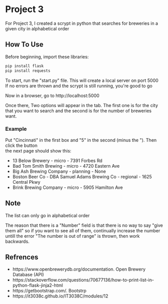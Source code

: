 # Project 3 

For Project 3, I created a scrypt in python that searches for breweries in a given city in alphabetical order

<h2>
  How To Use
</h2> 
<p>  
  Before beginning, import these libraries: 

```python
pip install flask
pip install requests
```

 To start, run the "start.py" file. This will create a local server on port 5000<br>
 If no errors are thrown and the scrypt is still running, you're good to go <br>
  
 Now in a browser, go to http://localhost:5000<br>
  
 Once there, Two options will appear in the tab. The first one is for the city that you want to search and the second is for the number of breweries want.<br>
</p>  
<h3> 
  Example
</h3> 
<p>
  Put "Cincinnati" in the first box and "5" in the second (minus the "). Then click the button<br>
  the next page should show this:
</p>
<ul>
  <li>13 Below Brewery - micro - 7391 Forbes Rd</li>
  <li>Bad Tom Smith Brewing - micro - 4720 Eastern Ave</li>
  <li>Big Ash Brewing Company - planning - None</li>
  <li>Boston Beer Co - DBA Samuel Adams Brewing Co - regional - 1625 Central Pkwy</li>
  <li>Brink Brewing Company - micro - 5905 Hamilton Ave </li>
</ul>

<h2>
  Note
</h2>
</p>
  The list can only go in alphabetical order<br>
  
  The reason that there is a "Number" field is that there is no way to say "give them all" so if you want to see all of them, continually increase the number untill the error "The number is out of range" is thrown, then work backwards. 
</p>

<h2>
  Refrences
</h2>
<ul>
  <li>https://www.openbrewerydb.org/documentation. Open Brewery Database (API)</li>
  <li>https://stackoverflow.com/questions/70677136/how-to-print-list-in-python-flask-jinja2-html</li>
  <li>https://getbootstrap.com/. Bootstrp</li>
  <li>https://it3038c.github.io/IT3038C/modules/12</li>
</ul>

